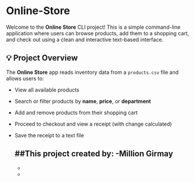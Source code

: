 # Online-Store

Welcome to the **Online Store** CLI project! This is a simple command-line application where users can browse products, add them to a shopping cart, and check out using a clean and interactive text-based interface.

## 💡 Project Overview

The **Online Store** app reads inventory data from a `products.csv` file and allows users to:

- View all available products
- Search or filter products by **name**, **price**, or **department**
- Add and remove products from their shopping cart
- Proceed to checkout and view a receipt (with change calculated)
- Save the receipt to a text file

  ##This project created by:
    -Million Girmay
    -
    -
    -
